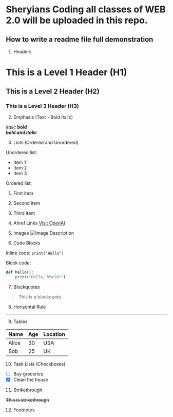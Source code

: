 # Sheryians Coding all classes of WEB 2.0 will be uploaded in this repo.

## How to write a readme file full demonstration

1. Headers

# This is a Level 1 Header (H1)
## This is a Level 2 Header (H2)
### This is a Level 3 Header (H3)

2. Emphasis (Text - Bold Italic)

*italic* 
**bold**  
***bold and italic***

3. Lists (Ordered and Unordered)

Unordered list:
- Item 1
- Item 2
- Item 3

Ordered list:
1. First item
2. Second item
3. Third item


4. Ahref Links
[Visit OpenAI](https://www.openai.com)

5. Images
![Image Description](https://www.behindwoods.com/image-gallery-stills/photos-1/priyamani/images/priyamani-01.jpg)

6. Code Blocks

Inline code: `print("Hello")`

Block code:
```python
def hello():
    print("Hello, World!")
```

7. Blockquotes

> This is a blockquote.

8. Horizontal Rule

---

9. Tables

| Name      | Age | Location |
|-----------|-----|----------|
| Alice     | 30  | USA      |
| Bob       | 25  | UK       |

10. Task Lists (Checkboxes)

- [ ] Buy groceries
- [x] Clean the house

11. Strikethrough

~~This is strikethrough~~

12. Footnotes

[^1]: This is the footnote.


